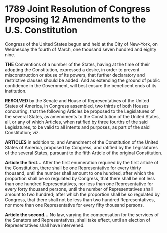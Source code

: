 # 1789 Joint Resolution of Congress Proposing 12 Amendments to the U.S. Constitution # 
Congress of the United States begun and held at the City of New-York, on Wednesday the fourth of March, one thousand seven hundred and eighty nine.

**THE** Conventions of a number of the States, having at the time of their adopting the Constitution, expressed a desire, in order to prevent misconstruction or abuse of its powers, that further declaratory and restrictive clauses should be added: And as extending the ground of public confidence in the Government, will best ensure the beneficent ends of its institution.

**RESOLVED** by the Senate and House of Representatives of the United States of America, in Congress assembled, two thirds of both Houses concurring, that the following Articles be proposed to the Legislatures of the several States, as amendments to the Constitution of the United States, all, or any of which Articles, when ratified by three fourths of the said Legislatures, to be valid to all intents and purposes, as part of the said Constitution; viz.

**ARTICLES** in addition to, and Amendment of the Constitution of the United States of America, proposed by Congress, and ratified by the Legislatures of the several States, pursuant to the fifth Article of the original Constitution.

**Article the first...** After the first enumeration required by the first article of the Constitution, there shall be one Representative for every thirty thousand, until the number shall amount to one hundred, after which the proportion shall be so regulated by Congress, that there shall be not less than one hundred Representatives, nor less than one Representative for every forty thousand persons, until the number of Representatives shall amount to two hundred; after which the proportion shall be so regulated by Congress, that there shall not be less than two hundred Representatives, nor more than one Representative for every fifty thousand persons.

**Article the second...** No law, varying the compensation for the services of the Senators and Representatives, shall take effect, until an election of Representatives shall have intervened.
